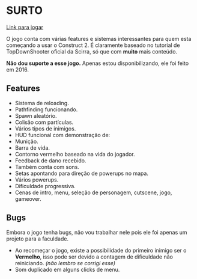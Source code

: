 # SURTO

[Link para jogar](https://surto.netlify.com)

O jogo conta com várias features e sistemas interessantes para quem esta começando a usar o Construct 2. É claramente baseado no tutorial de TopDownShooter oficial da Scirra, só que com **muito** mais conteúdo.

**Não dou suporte a esse jogo.** Apenas estou disponibilizando, ele foi feito em 2016.

## Features

- Sistema de reloading.
- Pathfinding funcionando.
- Spawn aleatório.
- Colisão com partículas.
- Vários tipos de inimigos.
- HUD funcional com demonstração de:
 - Munição.
 - Barra de vida.
 - Contorno vermelho baseado na vida do jogador.
 - Feedback de dano recebido.
- Também conta com sons.
- Setas apontando para direção de powerups no mapa.
- Vários powerups.
- Dificuldade progressiva.
- Cenas de intro, menu, seleção de personagem, cutscene, jogo, gameover.

## Bugs
Embora o jogo tenha bugs, não vou trabalhar nele pois ele foi apenas um projeto para a faculdade.

- Ao recomeçar o jogo, existe a possibilidade do primeiro inimigo ser o **Vermelho**, isso pode ser devido a contagem de dificuldade não reiniciando. *(não lembro se corrigi esse)*
- Som duplicado em alguns clicks de menu.
